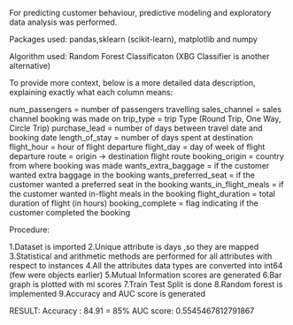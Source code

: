 For predicting customer behaviour, predictive modeling and exploratory data analysis was performed.

Packages used: pandas,sklearn (scikit-learn), matplotlib and numpy

Algorithm used: Random Forest Classificaton (XBG Classifier is another alternative)

To provide more context, below is a more detailed data description, explaining exactly what each column means:

num_passengers = number of passengers travelling
sales_channel = sales channel booking was made on
trip_type = trip Type (Round Trip, One Way, Circle Trip)
purchase_lead = number of days between travel date and booking date
length_of_stay = number of days spent at destination
flight_hour = hour of flight departure
flight_day = day of week of flight departure
route = origin -> destination flight route
booking_origin = country from where booking was made
wants_extra_baggage = if the customer wanted extra baggage in the booking
wants_preferred_seat = if the customer wanted a preferred seat in the booking
wants_in_flight_meals = if the customer wanted in-flight meals in the booking
flight_duration = total duration of flight (in hours)
booking_complete = flag indicating if the customer completed the booking


Procedure:

1.Dataset is imported 
2.Unique attribute is days ,so they are mapped 
3.Statistical and arithmetic methods are performed for all attributes with respect to instances
4.All the attributes data types are converted into int64 (few were objects earlier)
5.Mutual Information scores are generated
6.Bar graph is plotted with mi scores
7.Train Test Split is done
8.Random forest is implemented
9.Accuracy and AUC score is generated

RESULT:
    Accuracy : 84.91 = 85%
    AUC score: 0.5545467812791867

